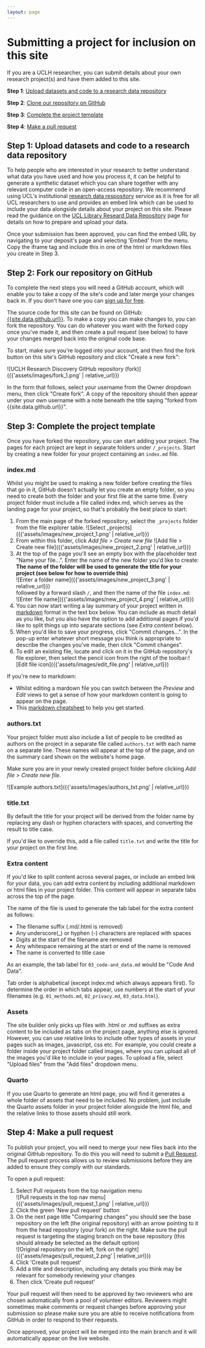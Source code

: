 ```yaml
---
layout: page
---
```


# Submitting a project for inclusion on this site
If you are a UCLH researcher, you can submit details about your own research project(s) and have them added to this site.

**Step 1**: [Upload datasets and code to a research data repository](#step-1-upload-datasets-and-code-to-a-research-data-repository)

**Step 2**: [Clone our repository on GitHub](#step-2-clone-our-repository-on-github)

**Step 3**: [Complete the project template](#step-3-complete-the-project-template)

**Step 4**: [Make a pull request](#step-4-make-a-pull-request)

## Step 1: Upload datasets and code to a research data repository

To help people who are interested in your research to better understand what data you have used and how you process it, it can be helpful to generate a synthetic dataset which you can share together with any relevant computer code in an open-access repository. We recommend using UCL's institutional [research data respository](https://rdr.ucl.ac.uk/) service as it is free for all UCL researchers to use and provides an embed link which can be used to include your data alongside details about your project on this site. Please read the guidance on the [UCL Library Researd Data Repository](https://www.ucl.ac.uk/library/open-science-research-support/research-data-management/ucl-research-data-repository) page for details on how to prepare and upload your data.

Once your submission has been approved, you can find the embed URL by navigating to your deposit's page and selecting 'Embed' from the menu. Copy the iframe tag and include this in one of the html or markdown files you create in Step 3.

## Step 2: Fork our repository on GitHub

To complete the next steps you will need a GitHub account, which will enable you to take a copy of the site's code and later merge your changes back in. If you don't have one you can [sign up for free](https://github.com/join).

The source code for this site can be found on GitHub: [{{site.data.github.url}}](https://{{site.data.github.url}}). To make a copy you can make changes to, you can fork the repository. You can do whatever you want with the forked copy once you've made it, and then create a pull request (see below) to have your changes merged back into the original code base.

To start, make sure you're logged into your account, and then find the fork button on this site's GitHub repository and click "Create a new fork":

![UCLH Research Discovery GitHub repository (fork)]({{'assets/images/fork_1.png' | relative_url}})

In the form that follows, select your username from the Owner dropdown menu, then click "Create fork". A copy of the repository should then appear under your own username with a note beneath the title saying "forked from {{site.data.github.url}}".

## Step 3: Complete the project template

Once you have forked the repository, you can start adding your project. The pages for each project are kept in separate folders under `/_projects`. Start by creating a new folder for your project containing an `index.md` file.

### index.md
Whilst you might be used to making a new folder before creating the files that go in it, GitHub doesn't actually let you create an empty folder, so you need to create both the folder and your first file at the same time. Every project folder must include a file called index.md, which serves as the landing page for your project, so that's probably the best place to start:

1. From the main page of the forked repository, select the `_projects` folder from the file explorer table. ![Select _projects]({{'assets/images/new_project_1.png' | relative_url}})
2. From within this folder, click *Add file > Create new file* ![Add file > Create new file]({{'assets/images/new_project_2.png' | relative_url}})
3. At the top of the page you'll see an empty box with the placeholder text "Name your file...". Enter the name of the new folder you'd like to create:<br>**The name of the folder will be used to generate the title for your project (see below for how to override this)**<br>![Enter a folder name]({{'assets/images/new_project_3.png' | relative_url}})<br> followed by a forward slash `/`, and then the name of the file `index.md`:<br>![Enter file name]({{'assets/images/new_project_4.png' | relative_url}})
4. You can now start writing a lay summary of your project written in [markdown](https://en.wikipedia.org/wiki/Markdown) format in the text box below. You can include as much detail as you like, but you also have the option to add additional pages if you'd like to split things up into separate sections (see *Extra content* below).
5. When you'd like to save your progress, click "Commit changes...". In the pop-up enter whatever short message you think is appropriate to describe the changes you've made, then click "Commit changes".
6. To edit an existing file, locate and click on it in the GitHub repository's file explorer, then select the pencil icon from the right of the toolbar:![Edit file icon]({{'assets/images/edit_file.png' | relative_url}})


If you're new to markdown:
* Whilst editing a mardown file you can switch between the *Preview* and *Edit* views to get a sense of how your markdown content is going to appear on the page.
* This [markdown cheatsheet](https://github.com/adam-p/markdown-here/wiki/Markdown-Cheatsheet) to help you get started.


### authors.txt
Your project folder must also include a list of people to be credited as authors on the project in a separate file called `authors.txt` with each name on a separate line. These names will appear at the top of the page, and on the summary card shown on the website's home page.

Make sure you are in your newly created project folder before clicking *Add file > Create new file*.

![Example authors.txt]({{'assets/images/authors_txt.png' | relative_url}})

### title.txt
By default the title for your project will be derived from the folder name by replacing any dash or hyphen characters with spaces, and converting the result to title case.

If you'd like to override this, add a file called `title.txt` and write the title for your project on the first line.

### Extra content
If you'd like to split content across several pages, or include an embed link for your data, you can add extra content by including additional markdown or html files in your project folder. This content will appear in separate tabs across the top of the page. 

The name of the file is used to generate the tab label for the extra content as follows:

* The filename suffix (.md/.html is removed)
* Any underscore(_) or hyphen (-) characters are replaced with spaces
* Digits at the start of the filename are removed
* Any whitespace remaining at the start or end of the name is removed
* The name is converted to title case

As an example, the tab label for `03_code-and_data.md` would be "Code And Data".

Tab order is alphabetical (except index.md which always appears first). To determine the order in which tabs appear, use numbers at the start of your filenames (e.g. `01_methods.md`, `02_privacy.md`, `03_data.html`).

### Assets
The site builder only picks up files with .html or .md suffixes as extra content to be included as tabs on the project page, anything else is ignored. However, you can use relative links to include other types of assets in your pages such as images, javascript, css etc. For example, you could create a folder inside your project folder called images, where you can upload all of the images you'd like to include in your pages. To upload a file, select "Upload files" from the "Add files" dropdown menu.

### Quarto
If you use Quarto to generate an html page, you will find it generates a whole folder of assets that need to be included. No problem, just include the Quarto assets folder in your project folder alongside the html file, and the relative links to those assets should still work.

## Step 4: Make a pull request

To publish your project, you will need to merge your new files back into the original GitHub repository. To do this you will need to submit a [Pull Request](https://docs.github.com/en/pull-requests/collaborating-with-pull-requests/proposing-changes-to-your-work-with-pull-requests/about-pull-requests). The pull request process allows us to review submissions before they are added to ensure they comply with our standards.

To open a pull request:
1. Select Pull requests from the top navigation menu<br> ![Pull requests in the top nav menu]({{'assets/images/pull_request_1.png' | relative_url}})
2. Click the green 'New pull request' button
3. On the next page title "Comparing changes" you should see the base repository on the left (the original repository) with an arrow pointing to it from the head repository (your fork) on the right. Make sure the pull request is targeting the staging branch on the base repository (this should already be selected as the default option)<br> ![Original repository on the left, fork on the right]({{'assets/images/pull_request_2.png' | relative_url}})
4. Click 'Create pull request'
5. Add a title and description, including any details you think may be relevant for somebody reviewing your changes
6. Then click 'Create pull request'

Your pull request will then need to be approved by two reviewers who are chosen automatically from a pool of volunteer editors. Reviewers might sometimes make comments or request changes before approving your submission so please make sure you are able to receive notifications from GitHub in order to respond to their requests.

Once approved, your project will be merged into the main branch and it will automatically appear on the live website.